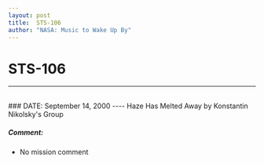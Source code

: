 ```yaml
---
layout: post
title:  STS-106
author: "NASA: Music to Wake Up By"
---
```


# STS-106
----
<br/>
### DATE: September 14, 2000
----
Haze Has Melted Away by Konstantin Nikolsky's Group

##### Comment:
* No mission comment
